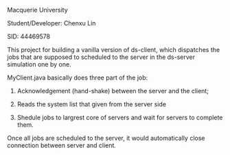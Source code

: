 Macquerie University 

Student/Developer: Chenxu Lin

SID: 44469578

This project for building a vanilla version of ds-client,
which dispatches the jobs that are supposed to scheduled to
the server in the ds-server simulation one by one.

MyClient.java basically does three part of the job: 
1. Acknowledgement (hand-shake) between the server and the client;

2. Reads the system list that given from the server side

3. Shedule jobs to largrest core of servers and wait for servers 
to complete them.

Once all jobs are scheduled to the server, it would automatically
close connection between server and client.



 

